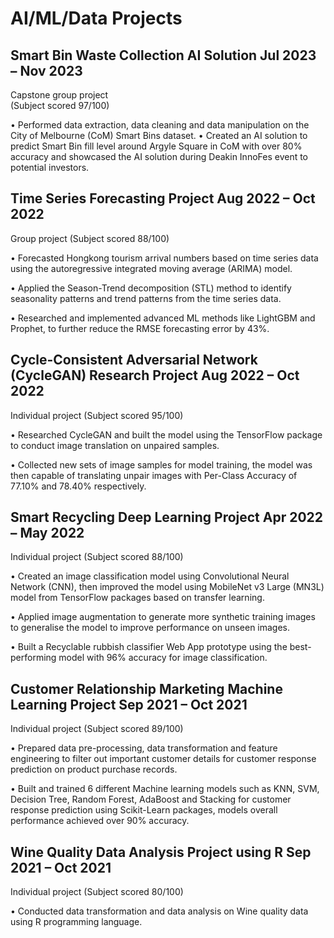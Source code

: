 # AI/ML/Data Projects

## Smart Bin Waste Collection AI Solution Jul 2023 – Nov 2023
Capstone group project 	
(Subject scored 97/100)		

•	Performed data extraction, data cleaning and data manipulation on the City of Melbourne (CoM) Smart Bins dataset.
•	Created an AI solution to predict Smart Bin fill level around Argyle Square in CoM with over 80% accuracy and showcased the AI solution during Deakin InnoFes event to potential investors. 


## Time Series Forecasting Project Aug 2022 – Oct 2022
Group project
(Subject scored 88/100)

• Forecasted Hongkong tourism arrival numbers based on time series data using the autoregressive integrated
moving average (ARIMA) model.

• Applied the Season-Trend decomposition (STL) method to identify seasonality patterns and trend patterns
from the time series data.

• Researched and implemented advanced ML methods like LightGBM and Prophet, to further reduce the
RMSE forecasting error by 43%.

## Cycle-Consistent Adversarial Network (CycleGAN) Research Project Aug 2022 – Oct 2022
Individual project
(Subject scored 95/100)

• Researched CycleGAN and built the model using the TensorFlow package to conduct image translation on
unpaired samples.

• Collected new sets of image samples for model training, the model was then capable of translating unpair
images with Per-Class Accuracy of 77.10% and 78.40% respectively.

## Smart Recycling Deep Learning Project Apr 2022 – May 2022
Individual project
(Subject scored 88/100)

• Created an image classification model using Convolutional Neural Network (CNN), then improved the model
using MobileNet v3 Large (MN3L) model from TensorFlow packages based on transfer learning.

• Applied image augmentation to generate more synthetic training images to generalise the model to improve
performance on unseen images.

• Built a Recyclable rubbish classifier Web App prototype using the best-performing model with 96% accuracy
for image classification.

## Customer Relationship Marketing Machine Learning Project Sep 2021 – Oct 2021
Individual project
(Subject scored 89/100)

• Prepared data pre-processing, data transformation and feature engineering to filter out important customer
details for customer response prediction on product purchase records.

• Built and trained 6 different Machine learning models such as KNN, SVM, Decision Tree, Random Forest,
AdaBoost and Stacking for customer response prediction using Scikit-Learn packages, models overall
performance achieved over 90% accuracy.

## Wine Quality Data Analysis Project using R Sep 2021 – Oct 2021
Individual project
(Subject scored 80/100)

• Conducted data transformation and data analysis on Wine quality data using R programming language.
